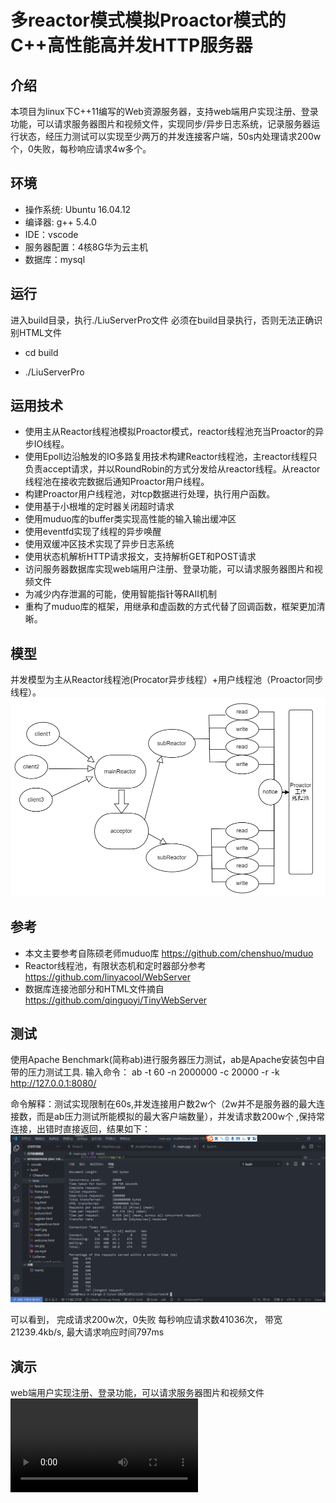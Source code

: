 # 多reactor模式模拟Proactor模式的C++高性能高并发HTTP服务器

## 介绍 

本项目为linux下C++11编写的Web资源服务器，支持web端用户实现注册、登录功能，可以请求服务器图片和视频文件，实现同步/异步日志系统，记录服务器运行状态，经压力测试可以实现至少两万的并发连接客户端，50s内处理请求200w个，0失败，每秒响应请求4w多个。


## 环境 
* 操作系统: Ubuntu 16.04.12
* 编译器: g++ 5.4.0
* IDE：vscode
* 服务器配置：4核8G华为云主机
* 数据库：mysql
## 运行
进入build目录，执行./LiuServerPro文件
必须在build目录执行，否则无法正确识别HTML文件

* cd build

* ./LiuServerPro

## 运用技术
* 使用主从Reactor线程池模拟Proactor模式，reactor线程池充当Proactor的异步IO线程。
* 使用Epoll边沿触发的IO多路复用技术构建Reactor线程池，主reactor线程只负责accept请求，并以RoundRobin的方式分发给从reactor线程。从reactor线程池在接收完数据后通知Proactor用户线程。
* 构建Proactor用户线程池，对tcp数据进行处理，执行用户函数。
* 使用基于小根堆的定时器关闭超时请求
* 使用muduo库的buffer类实现高性能的输入输出缓冲区
* 使用eventfd实现了线程的异步唤醒
* 使用双缓冲区技术实现了异步日志系统
* 使用状态机解析HTTP请求报文，支持解析GET和POST请求
* 访问服务器数据库实现web端用户注册、登录功能，可以请求服务器图片和视频文件
* 为减少内存泄漏的可能，使用智能指针等RAII机制
* 重构了muduo库的框架，用继承和虚函数的方式代替了回调函数，框架更加清晰。
 
## 模型

并发模型为主从Reactor线程池(Procator异步线程）+用户线程池（Proactor同步线程）。
![image](/TestPic/模型图.png)
## 参考
* 本文主要参考自陈硕老师muduo库
https://github.com/chenshuo/muduo
* Reactor线程池，有限状态机和定时器部分参考
https://github.com/linyacool/WebServer
* 数据库连接池部分和HTML文件摘自
https://github.com/qinguoyi/TinyWebServer

## 测试
使用Apache Benchmark(简称ab)进行服务器压力测试，ab是Apache安装包中自带的压力测试工具.
输入命令：
 ab -t 60 -n 2000000 -c 20000 -r -k http://127.0.0.1:8080/
 
 命令解释：测试实现限制在60s,并发连接用户数2w个（2w并不是服务器的最大连接数，而是ab压力测试所能模拟的最大客户端数量），并发请求数200w个  ,保持常连接，出错时直接返回，结果如下：
 ![image](/TestPic/2w客户端200w请求.png)

可以看到，
完成请求200w次，0失败
每秒响应请求数41036次，
带宽21239.4kb/s,
最大请求响应时间797ms

## 演示
web端用户实现注册、登录功能，可以请求服务器图片和视频文件
![Watch the video](/TestPic/服务器演示.mp4)

